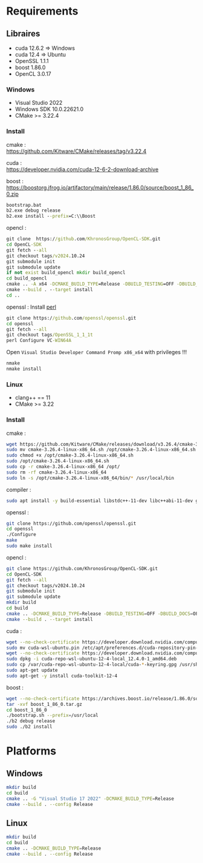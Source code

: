 # Requirements
  
## Libraires
- cuda 12.6.2 => Windows
- cuda 12.4 => Ubuntu
- OpenSSL 1.1.1
- boost 1.86.0
- OpenCL 3.0.17
  
### Windows
- Visual Studio 2022
- Windows SDK 10.0.22621.0
- CMake >= 3.22.4

### Install
cmake :  
https://github.com/Kitware/CMake/releases/tag/v3.22.4  
  
cuda :  
https://developer.nvidia.com/cuda-12-6-2-download-archive  
  
boost :  
https://boostorg.jfrog.io/artifactory/main/release/1.86.0/source/boost_1_86_0.zip  
```bat
bootstrap.bat
b2.exe debug release
b2.exe install --prefix=C:\\Boost
```
  
opencl : 
```bat
git clone  https://github.com/KhronosGroup/OpenCL-SDK.git
cd OpenCL-SDK
git fetch --all
git checkout tags/v2024.10.24
git submodule init
git submodule update
if not exist build_opencl mkdir build_opencl
cd build_opencl
cmake .. -A x64 -DCMAKE_BUILD_TYPE=Release -DBUILD_TESTING=OFF -DBUILD_DOCS=OFF -DBUILD_EXAMPLES=OFF -DBUILD_TESTS=OFF -DOPENCL_SDK_BUILD_SAMPLES=ON -DOPENCL_SDK_TEST_SAMPLES=OFF -DCMAKE_INSTALL_PREFIX=C:/OpenCL
cmake --build . --target install
cd ..
```
  
openssl :
Install [perl](https://github.com/openssl/openssl/blob/master/NOTES-PERL.md)
```bat
git clone https://github.com/openssl/openssl.git
cd openssl
git fetch --all
git checkout tags/OpenSSL_1_1_1t
perl Configure VC-WIN64A
```
Open `Visual Studio Developer Command Promp x86_x64` with privileges !!!
```bat
nmake
nmake install
```
  
### Linux
- clang++ == 11
- CMake >= 3.22

### Install
cmake :
```sh
wget https://github.com/Kitware/CMake/releases/download/v3.26.4/cmake-3.26.4-linux-x86_64.sh --no-check-certificate
sudo mv cmake-3.26.4-linux-x86_64.sh /opt/cmake-3.26.4-linux-x86_64.sh
sudo chmod +x /opt/cmake-3.26.4-linux-x86_64.sh
sudo /opt/cmake-3.26.4-linux-x86_64.sh
sudo cp -r cmake-3.26.4-linux-x86_64 /opt/
sudo rm -rf cmake-3.26.4-linux-x86_64
sudo ln -s /opt/cmake-3.26.4-linux-x86_64/bin/* /usr/local/bin
```
  
compiler :
```sh
sudo apt install -y build-essential libstdc++-11-dev libc++abi-11-dev gnutls-dev cppcheck checkinstall clang-11 libx11-dev
```
  
openssl :
```sh
git clone https://github.com/openssl/openssl.git
cd openssl
./Configure
make
sudo make install
```
  
opencl :
```sh
git clone https://github.com/KhronosGroup/OpenCL-SDK.git
cd OpenCL-SDK
git fetch --all
git checkout tags/v2024.10.24
git submodule init
git submodule update
mkdir build
cd build
cmake .. -DCMAKE_BUILD_TYPE=Release -DBUILD_TESTING=OFF -DBUILD_DOCS=OFF -DBUILD_EXAMPLES=OFF -DBUILD_TESTS=OFF -DOPENCL_SDK_BUILD_SAMPLES=OFF -DOPENCL_SDK_TEST_SAMPLES=OFF -DCMAKE_INSTALL_PREFIX=/usr/local
cmake --build . --target install
```
  
cuda :
```sh
wget --no-check-certificate https://developer.download.nvidia.com/compute/cuda/repos/wsl-ubuntu/x86_64/cuda-wsl-ubuntu.pin
sudo mv cuda-wsl-ubuntu.pin /etc/apt/preferences.d/cuda-repository-pin-600
wget --no-check-certificate https://developer.download.nvidia.com/compute/cuda/12.4.0/local_installers/cuda-repo-wsl-ubuntu-12-4-local_12.4.0-1_amd64.deb
sudo dpkg -i cuda-repo-wsl-ubuntu-12-4-local_12.4.0-1_amd64.deb
sudo cp /var/cuda-repo-wsl-ubuntu-12-4-local/cuda-*-keyring.gpg /usr/share/keyrings/
sudo apt-get update
sudo apt-get -y install cuda-toolkit-12-4
```
  
boost :
```sh
wget --no-check-certificate https://archives.boost.io/release/1.86.0/source/boost_1_86_0.tar.gz
tar -xvf boost_1_86_0.tar.gz
cd boost_1_86_0
./bootstrap.sh --prefix=/usr/local
./b2 debug release
sudo ./b2 install
```
  
# Platforms
  
## Windows
```sh
mkdir build
cd build
cmake .. -G "Visual Studio 17 2022" -DCMAKE_BUILD_TYPE=Release
cmake --build . --config Release
```
  
## Linux
```sh
mkdir build
cd build
cmake .. -DCMAKE_BUILD_TYPE=Release
cmake --build . --config Release
```
